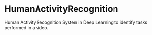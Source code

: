 # HumanActivityRecognition
Human Activity Recognition System in Deep Learning to identify tasks performed in a video.
